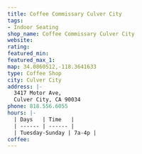 ```yaml
---
title: Coffee Commissary Culver City
tags:
- Indoor Seating
shop_name: Coffee Commissary Culver City
website: 
rating: 
featured_min: 
featured_max_1: 
map: 34.0860512,-118.3641633
type: Coffee Shop
city: Culver City
address: |-
  3417 Motor Ave,
  Culver City, CA 90034
phone: 818.556.6055
hours: |-
  | Days   | Time   |
  | ------ | ------ |
  | Tuesday-Sunday | 7a-4p |
coffee: 
---
```


